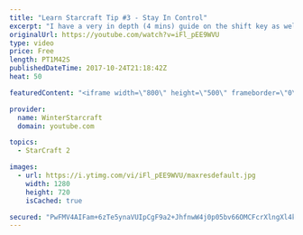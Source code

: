 ```yaml
---
title: "Learn Starcraft Tip #3 - Stay In Control"
excerpt: "I have a very in depth (4 mins) guide on the shift key as well here https://www.youtube.com/watch?v=7x9pHr544oY"
originalUrl: https://youtube.com/watch?v=iFl_pEE9WVU
type: video
price: Free
length: PT1M42S
publishedDateTime: 2017-10-24T21:18:42Z
heat: 50

featuredContent: "<iframe width=\"800\" height=\"500\" frameborder=\"0\" src=\"https://www.youtube.com/embed/iFl_pEE9WVU\" allow=\"accelerometer; autoplay; encrypted-media; gyroscope; picture-in-picture\" allowfullscreen></iframe>"

provider:
  name: WinterStarcraft
  domain: youtube.com

topics:
  - StarCraft 2

images:
  - url: https://i.ytimg.com/vi/iFl_pEE9WVU/maxresdefault.jpg
    width: 1280
    height: 720
    isCached: true

secured: "PwFMV4AIFam+6zTe5ynaVUIpCgF9a2+JhfnwW4j0p05bv66OMCFcrXlngXl4k1T6TsQT/rh6N0EZvqf4Ezv4O40OI3Rolv+MHYQjBQ1UVno5yux3EP/4lpnqxggbHQuCYknEn2U+5/1WnGtAgiZBkEj/lftGd7+f33l0UmO7UGRuhoSB2BNeJ8Ij1q4WShRerpdIPc3e7Mg3axa+mRIRwfqQYJVJBFFc06B4ux8HOS99AHTXG08h+OPihPPO3gqB5mzo4Gjle3sj2VZ3PxjQzh+nYTO1bPzcWFlq0PblNf3rR2Hno06lLdud/RCfgMKEjtQPNNj3XhF7AMtvF8uFOvNoWlu2glmY77+HcxmfQjgpSunlONUAKgdHoP6VRVUWzA2YFWZ2yeU+PO13mrWgXXo06MmdHXKfO22yNn8EuPQ=;OBbaPKztCIzOTPIoMcI9Vw=="
---
```



